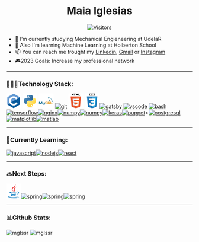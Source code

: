 
<h1  align="center">Maia Iglesias</h1>

<!--
**mglssr/mglssr** is a ✨ _special_ ✨ repository because its `README.md` (this file) appears on your GitHub profile.
-->
<div align="center">

[![Visitors](https://api.visitorbadge.io/api/visitors?path=https%3A%2F%2Fgithub.com%2Fmglssr&label=VISITORS&labelColor=%23697689&countColor=%232ccce4)](https://visitorbadge.io/status?path=https%3A%2F%2Fgithub.com%2Fmglssr)

<div/>
  
<div align="left">

- 🔭 I’m currently studying Mechanical Engieneering at UdelaR
- 🌱 Also I'm learning Machine Learning at Holberton School
- 📫 You can reach me trought my [Linkedin](https://www.linkedin.com/in/maiaiglesiasrojas/), [Gmail](mailto:iglesiasmaia6@gmail.com) or [Instagram](https://www.instagram.com/mglssr/)
- 🎮2023 Goals: Increase my professional network




<div/>

---

### 👩🏻‍💻Technology Stack:

<a  href="https://www.cprogramming.com/"  target="_blank"  rel="noreferrer"><img  src="https://raw.githubusercontent.com/devicons/devicon/master/icons/c/c-original.svg"  alt="c"  width="40"  height="40"/></a> <a  href="https://www.python.org"  target="_blank"  rel="noreferrer"><img  src="https://raw.githubusercontent.com/devicons/devicon/master/icons/python/python-original.svg"  alt="python"  width="40"  height="40"/></a> <a  href="https://www.mysql.com/"  target="_blank"  rel="noreferrer"><img  src="https://raw.githubusercontent.com/devicons/devicon/master/icons/mysql/mysql-original-wordmark.svg"  alt="mysql"  width="40"  height="40"/></a> <a  href="https://git-scm.com/"  target="_blank"  rel="noreferrer"><img  src="https://www.vectorlogo.zone/logos/git-scm/git-scm-icon.svg"  alt="git"  width="40"  height="40"/></a> <a  href="https://www.w3.org/html/"  target="_blank"  rel="noreferrer"><img  src="https://raw.githubusercontent.com/devicons/devicon/master/icons/html5/html5-original-wordmark.svg"  alt="html5"  width="40"  height="40"/></a> <a  href="https://www.w3schools.com/css/"  target="_blank"  rel="noreferrer"><img  src="https://raw.githubusercontent.com/devicons/devicon/master/icons/css3/css3-original-wordmark.svg"  alt="css3"  width="40"  height="40"/></a><img  src="https://www.vectorlogo.zone/logos/figma/figma-icon.svg"  alt="gatsby"  width="40"  height="40"/></a> <a  href="https://code.visualstudio.com/docs"  target="_blank"  rel="noreferrer"><img  src="https://code.visualstudio.com/assets/images/code-stable.png"  alt="vscode"  width="40"  height="40"/></a> <a  href="https://www.gnu.org/software/bash/manual/bashref.html"  target="_blank"  rel="noreferrer"><img  src="https://bashlogo.com/img/symbol/png/full_colored_dark.png"  alt="bash"  width="40"  height="40"/></a><a href="https://keras.io/" target="_blank" rel="noreferrer"><img src="https://upload.wikimedia.org/wikipedia/commons/thumb/a/ae/Keras_logo.svg/768px-Keras_logo.svg.png?20200317115153" alt="tensorflow" width="40"  height="40"/></a><a href="https://www.tensorflow.org/?hl=es-419" target="_blank" rel="noreferrer"><img src="https://upload.wikimedia.org/wikipedia/commons/thumb/2/2d/Tensorflow_logo.svg/173px-Tensorflow_logo.svg.png?20170429160244" alt="nginx" width="40"  height="40"/></a><a href="https://www.nginx.com/" target="_blank" rel="noreferrer"><img src="https://www.vectorlogo.zone/logos/nginx/nginx-icon.svg" alt="numpy" width=""  height="40"/></a><a href="https://numpy.org/" target="_blank" rel="noreferrer"><img src="https://raw.githubusercontent.com/numpy/numpy/6881f4d05a3b7e659c8c05233033c96be4efb2cc/branding/logo/logomark/numpylogoicon.svg" alt="numpy" width="40"  height="40"/></a><a href="https://www.docker.com/" target="_blank" rel="noreferrer"><img src="https://www.docker.com/wp-content/uploads/2022/03/vertical-logo-monochromatic.png" alt="keras" width="40"  height="40"/></a><a href="hhttps://forge.puppet.com/tags/linux-logo" target="_blank" rel="noreferrer"><img src="https://static.javatpoint.com/tutorial/puppet/images/puppet.png" alt="puppet" width="40"  height="40"/></a>><a href="https://www.postgresql.org/" target="_blank" rel="noreferrer"><img src="https://upload.wikimedia.org/wikipedia/commons/thumb/2/29/Postgresql_elephant.svg/745px-Postgresql_elephant.svg.png" alt="postgresql" width="40"  height="40"/></a><a href="https://matplotlib.org/" target="_blank" rel="noreferrer"><img src="https://upload.wikimedia.org/wikipedia/commons/thumb/0/01/Created_with_Matplotlib-logo.svg/1024px-Created_with_Matplotlib-logo.svg.png" alt="matplotlib" width="40"  height="40"/></a><a href="https://www.mathworks.com/products/matlab.html" target="_blank" rel="noreferrer"><img src="https://upload.wikimedia.org/wikipedia/commons/2/21/Matlab_Logo.png" alt="matlab" width="40"  height="40"/></a>

---
### 🌱Currently Learning:
<a  href="https://www.javascript.com/"  target="_blank"  rel="noreferrer"><img  src="https://upload.wikimedia.org/wikipedia/commons/6/6a/JavaScript-logo.png"  alt="javascript"  width="40"  height="40"/></a><a  href="https://nodejs.org/en"  target="_blank"  rel="noreferrer"><img  src="https://midu.dev/images/tags/node.png"  alt="nodejs"  width="40"  height="40"/></a><a  href="hhttps://es.reactjs.org/"  target="_blank"  rel="noreferrer"><img  src="https://upload.wikimedia.org/wikipedia/commons/thumb/4/47/React.svg/800px-React.svg.png"  alt="react"  width="40"  height="40"/></a>

---
### 🔜Next Steps:

<a href="https://www.java.com" target="_blank" rel="noreferrer"><img src="https://raw.githubusercontent.com/devicons/devicon/master/icons/java/java-original.svg" alt="java" width="40" height="40"/></a><a  href="https://spring.io/"  target="_blank"  rel="noreferrer"><img  src="https://www.vectorlogo.zone/logos/springio/springio-icon.svg"  alt="spring"  width="40"  height="40"/></a><a  href="https://www.redhat.com/es"  target="_blank"  rel="noreferrer"><img  src="https://upload.wikimedia.org/wikipedia/commons/thumb/d/d8/Red_Hat_logo.svg/640px-Red_Hat_logo.svg.png"  alt="spring"  width="49"  height="40"/></a><a  href="https://kubernetes.io/es/"  target="_blank"  rel="noreferrer"><img  src="https://upload.wikimedia.org/wikipedia/commons/3/39/Kubernetes_logo_without_workmark.svg"  alt="spring"  width="40"  height="40"/></a>


---

### 📊Github Stats:
<img  src="https://github-readme-stats-mglssr.vercel.app/api?username=mglssr&show_icons=true&count_private=true&theme=merko&hide_border=true,contribs"  alt="mglssr" /> <img  src="https://github-readme-stats-mglssr.vercel.app//api/top-langs/?username=mglssr&layout=compact&langs_count=8&hide=Shaderlab,HLSL&hide_border=true&theme=merko"  alt="mglssr" />
